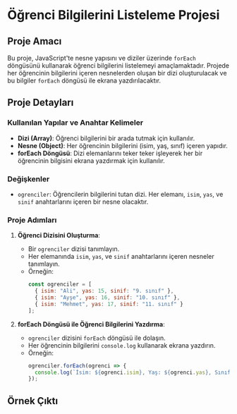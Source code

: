 # Öğrenci Bilgilerini Listeleme Projesi

## Proje Amacı
Bu proje, JavaScript'te nesne yapısını ve diziler üzerinde `forEach` döngüsünü kullanarak öğrenci bilgilerini listelemeyi amaçlamaktadır. Projede her öğrencinin bilgilerini içeren nesnelerden oluşan bir dizi oluşturulacak ve bu bilgiler `forEach` döngüsü ile ekrana yazdırılacaktır.

## Proje Detayları

### Kullanılan Yapılar ve Anahtar Kelimeler
- **Dizi (Array)**: Öğrenci bilgilerini bir arada tutmak için kullanılır.
- **Nesne (Object)**: Her öğrencinin bilgilerini (isim, yaş, sınıf) içeren yapıdır.
- **forEach Döngüsü**: Dizi elemanlarını teker teker işleyerek her bir öğrencinin bilgisini ekrana yazdırmak için kullanılır.

### Değişkenler
- `ogrenciler`: Öğrencilerin bilgilerini tutan dizi. Her elemanı, `isim`, `yas`, ve `sinif` anahtarlarını içeren bir nesne olacaktır.

### Proje Adımları

1. **Öğrenci Dizisini Oluşturma**:
   - Bir `ogrenciler` dizisi tanımlayın.
   - Her elemanında `isim`, `yas`, ve `sinif` anahtarlarını içeren nesneler tanımlayın.
   - Örneğin:
     ```javascript
     const ogrenciler = [
       { isim: "Ali", yas: 15, sinif: "9. sınıf" },
       { isim: "Ayşe", yas: 16, sinif: "10. sınıf" },
       { isim: "Mehmet", yas: 17, sinif: "11. sınıf" }
     ];
     ```

2. **forEach Döngüsü ile Öğrenci Bilgilerini Yazdırma**:
   - `ogrenciler` dizisini `forEach` döngüsü ile dolaşın.
   - Her öğrencinin bilgilerini `console.log` kullanarak ekrana yazdırın.
   - Örneğin:
     ```javascript
     ogrenciler.forEach(ogrenci => {
       console.log(`İsim: ${ogrenci.isim}, Yaş: ${ogrenci.yas}, Sınıf: ${ogrenci.sinif}`);
     });
     ```

## Örnek Çıktı

